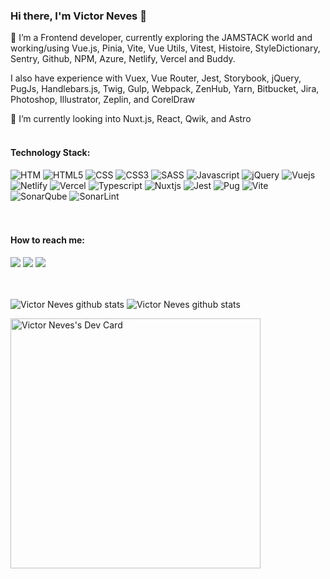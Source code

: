 ### Hi there, I'm Victor Neves 👋


🔭 I’m a Frontend developer, currently exploring the JAMSTACK world and working/using Vue.js, Pinia, Vite, Vue Utils, Vitest, Histoire, StyleDictionary, Sentry, Github, NPM, Azure, Netlify, Vercel and Buddy.

I also have experience with Vuex, Vue Router, Jest, Storybook, jQuery, PugJs, Handlebars.js, Twig, Gulp, Webpack, ZenHub, Yarn, Bitbucket, Jira, Photoshop, Illustrator, Zeplin, and CorelDraw


🌱 I’m currently looking into Nuxt.js, React, Qwik, and Astro
<br/><br/>

#### Technology Stack:

![HTM](https://img.shields.io/badge/html-%23239120.svg?&style=for-the-badge&logo=html5&logoColor=white) ![HTML5](https://img.shields.io/badge/html5%20-%23E34F26.svg?&style=for-the-badge&logo=html5&logoColor=white) ![CSS](https://img.shields.io/badge/css-%23239120.svg?&style=for-the-badge&logo=css3&logoColor=white) ![CSS3](https://img.shields.io/badge/css3%20-%231572B6.svg?&style=for-the-badge&logo=css3&logoColor=white) ![SASS](https://img.shields.io/badge/sass%20-%23CC6699.svg?&style=for-the-badge&logo=sass&logoColor=white) ![Javascript](https://img.shields.io/badge/javascript-%23F7DF1E.svg?&style=for-the-badge&logo=javascript&logoColor=black) ![jQuery](https://img.shields.io/badge/jquery%20-%230769AD.svg?&style=for-the-badge&logo=jquery&logoColor=white) ![Vuejs](https://img.shields.io/badge/vuejs%20-%2335495e.svg?&style=for-the-badge&logo=vue.js&logoColor=%234FC08D) ![Netlify](https://img.shields.io/badge/netlify%20-00C7B7.svg?&style=for-the-badge&logo=netlify&logoColor=white) ![Vercel](https://img.shields.io/badge/vercel-%23000000.svg?style=for-the-badge&logo=vercel&logoColor=white) ![Typescript](https://img.shields.io/badge/TypeScript-3178C6?style=for-the-badge&labelColor=3178C6&logoColor=white&logo=typescript) ![Nuxtjs](https://img.shields.io/badge/Nuxt-002E3B?style=for-the-badge&logo=nuxtdotjs&logoColor=#00DC82) ![Jest](https://img.shields.io/badge/Jest-C21325?style=for-the-badge&labelColor=C21325&logoColor=white&logo=jest) ![Pug](https://img.shields.io/badge/Pug-A86454?style=for-the-badge&logo=pug&&logoColor=white) ![Vite](https://img.shields.io/badge/vite-%23646CFF.svg?style=for-the-badge&logo=vite&logoColor=white) ![SonarQube](https://img.shields.io/badge/SonarQube-black?style=for-the-badge&logo=sonarqube&logoColor=4E9BCD) ![SonarLint](https://img.shields.io/badge/SonarLint-CB2029?style=for-the-badge&logo=SONARLINT&logoColor=white)  
<br/><br/>

#### How to reach me:
[![](https://img.shields.io/badge/twitter-%231DA1F2.svg?&style=for-the-badge&logo=twitter&logoColor=white)](https://twitter.com/vitorneves) [![](https://img.shields.io/badge/linkedin-%230077B5.svg?&style=for-the-badge&logo=linkedin&logoColor=white)](https://www.linkedin.com/in/victorneves-frontend/) [![](https://img.shields.io/badge/github-%23100000.svg?&style=for-the-badge&logo=github&logoColor=white)](https://github.com/victorlmneves)

<br/><br/>
<img align="top" src="https://github-readme-stats.vercel.app/api?username=victorlmneves&show_icons=true&hide=stars&count_private=true&theme=dark&layout=compact" alt="Victor Neves github stats" /> <img align="top" src="https://github-readme-stats.vercel.app/api/top-langs/?username=victorlmneves&theme=dark&layout=compact&langs_count=8" alt="Victor Neves github stats" />

<!--
![Victor Neves github stats](https://github-readme-stats.vercel.app/api?username=victorlmneves&show_icons=true&hide=stars,contribs&count_private=true&theme=dark&layout=compact)
[![Top Langs](https://github-readme-stats.vercel.app/api/top-langs/?username=victorlmneves&theme=dark&layout=compact)](https://github.com/victorlmneves/github-readme-stats)
-->

<a href="https://app.daily.dev/victorneves"><img src="https://api.daily.dev/devcards/ea63b0883c6b4c2bba31bb7072494fc8.png?r=h4b" width="400" alt="Victor Neves's Dev Card"/></a>

<!--
**victorlmneves/victorlmneves** is a ✨ _special_ ✨ repository because its `README.md` (this file) appears on your GitHub profile.

Here are some ideas to get you started:

- 🔭 I’m currently working on ...
- 🌱 I’m currently learning ...
- 👯 I’m looking to collaborate on ...
- 🤔 I’m looking for help with ...
- 💬 Ask me about ...
- 📫 How to reach me: ...
- 😄 Pronouns: ...
- ⚡ Fun fact: ...
-->
